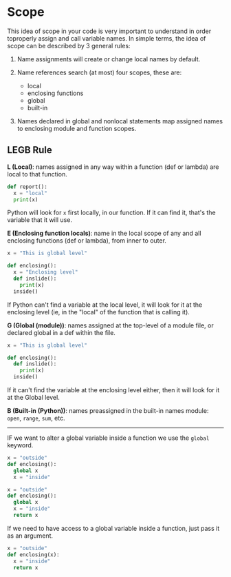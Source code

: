 # Scope

This idea of scope in your code is very important to understand in order toproperly assign and call variable names. In simple terms, the idea of scope can be described by 3 general rules:

1. Name assignments will create or change local names by default.  

1. Name references search (at most) four scopes, these are:  

    - local  
    - enclosing functions  
    - global  
    - built-in  

1. Names declared in global and nonlocal statements map assigned names to enclosing module and function scopes.

## LEGB Rule

**L (Local)**: names assigned in any way within a function (def or lambda) are local to that function.

``` python
def report():
  x = "local"
  print(x)
```

Python will look for `x` first locally, in our function. If it can find it, that's the variable that it will use.

**E (Enclosing function locals)**: name in the local scope of any and all enclosing functions (def or lambda), from inner to outer.

``` python
x = "This is global level"

def enclosing():
  x = "Enclosing level"
  def inslide():
    print(x)
  inside()
```

If Python can't find a variable at the local level, it will look for it at the enclosing level (ie, in the "local" of the function that is calling it).

**G (Global (module))**: names assigned at the top-level of a module file, or declared global in a def within the file.

``` python
x = "This is global level"

def enclosing():
  def inslide():
    print(x)
  inside()
```

If it can't find the variable at the enclosing level either, then it will look for it at the Global level.

**B (Built-in (Python))**: names preassigned in the built-in names module: `open`, `range`, `sum`, etc.

---

IF we want to alter a global variable inside a function we use the `global` keyword.

``` python
x = "outside"
def enclosing():
  global x
  x = "inside"
```
``` python
x = "outside"
def enclosing():
  global x
  x = "inside"
  return x
```

If we need to have access to a global variable inside a function, just pass it as an argument.

``` python
x = "outside"
def enclosing(x):
  x = "inside"
  return x
```
